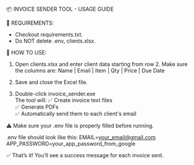 
📦 INVOICE SENDER TOOL - USAGE GUIDE

🔧 REQUIREMENTS:
- Checkout requirements.txt.
- Do NOT delete .env, clients.xlsx.

📄 HOW TO USE:

1. Open clients.xlsx and enter client data starting from row 2.
   Make sure the columns are:
   Name | Email | Item | Qty | Price | Due Date

2. Save and close the Excel file.

3. Double-click invoice_sender.exe  
   The tool will:
   ✅ Create invoice text files  
   ✅ Generate PDFs  
   ✅ Automatically send them to each client's email

⚠ Make sure your .env file is properly filled before running.

.env file should look like this:
EMAIL=your_email@gmail.com  
APP_PASSWORD=your_app_password_from_google

✅ That’s it! You’ll see a success message for each invoice sent.